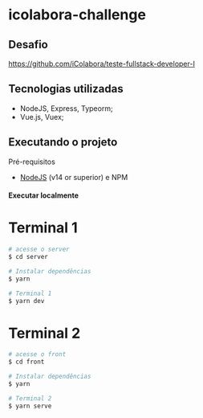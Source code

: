 # icolabora-challenge

## Desafio

https://github.com/iColabora/teste-fullstack-developer-I

## Tecnologias utilizadas

- NodeJS, Express, Typeorm;
- Vue.js, Vuex;

## Executando o projeto

Pré-requisitos

- [NodeJS](https://nodejs.org/en/) (v14 or superior) e NPM

#### Executar localmente

# Terminal 1

```bash
# acesse o server
$ cd server

# Instalar dependências
$ yarn

# Terminal 1
$ yarn dev
```

# Terminal 2

```bash
# acesse o front
$ cd front

# Instalar dependências
$ yarn

# Terminal 2
$ yarn serve
```
